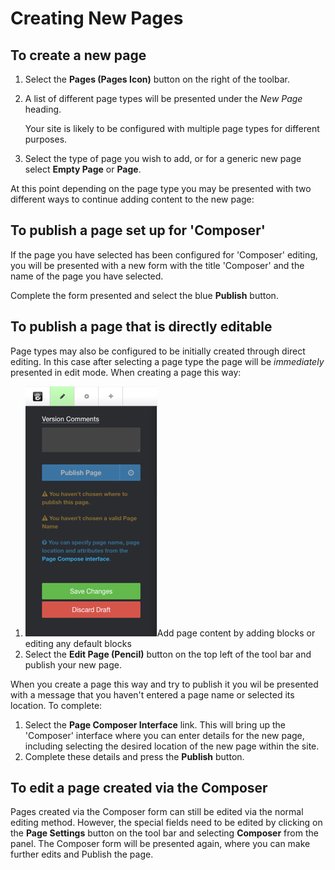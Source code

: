 # Creating New Pages

## To create a new page

1. Select the **Pages \(Pages Icon\)** button on the right of the toolbar.
2. A list of different page types will be presented under the _New Page_ heading.

   Your site is likely to be configured with multiple page types for different purposes.

3. Select the type of page you wish to add, or for a generic new page select **Empty Page** or **Page**.

At this point depending on the page type you may be presented with two different ways to continue adding content to the new page:

## To publish a page set up for 'Composer'

If the page you have selected has been configured for 'Composer' editing, you will be presented with a new form with the title 'Composer' and the name of the page you have selected.

Complete the form presented and select the blue **Publish** button.

## To publish a page that is directly editable

Page types may also be configured to be initially created through direct editing. In this case after selecting a page type the page will be _immediately_ presented in edit mode. When creating a page this way:

1. ![](../.gitbook/assets/publishpage.png)Add page content by adding blocks or editing any default blocks
2. Select the **Edit Page \(Pencil\)** button on the top left of the tool bar and publish your new page.

When you create a page this way and try to publish it you wil be presented with a message that you haven't entered a page name or selected its location. To complete:

1. Select the **Page Composer Interface** link. This will bring up the 'Composer' interface where you can enter details for the new page, including selecting the desired location of the new page within the site.
2. Complete these details and press the **Publish** button.

## To edit a page created via the Composer

Pages created via the Composer form can still be edited via the normal editing method. However, the special fields need to be edited by clicking on the **Page Settings** button on the tool bar and selecting **Composer** from the panel. The Composer form will be presented again, where you can make further edits and Publish the page.

